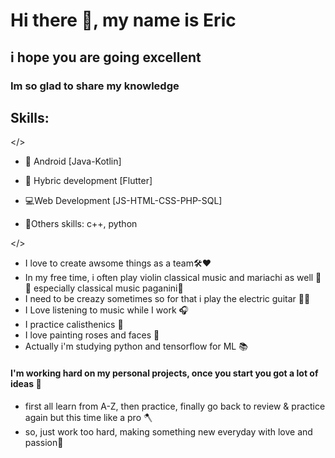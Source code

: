 # Hi there 👋, my name is Eric
## i hope you are going excellent

### Im so glad to share my knowledge
## Skills: 

</>

- 📱 Android [Java-Kotlin] 
- 📱 Hybric development [Flutter]

- 💻Web Development [JS-HTML-CSS-PHP-SQL]

- 🎈Others skills: c++, python

</> 

- I love to create awsome things as a team🛠❤
- In my free time, i often play violin classical music and mariachi as well 🎼🎻 especially classical music paganini🎻
- I need to be creazy sometimes so for that i play the electric guitar 🎸😂
- I Love listening to music while I work  🎧
- I practice calisthenics 🦾
- I love painting roses and faces 🎨
- Actually i'm studying python and tensorflow for ML 📚


#### I'm working hard on my personal projects, once you start you got a lot of ideas 🤯
- first all learn from A-Z, then practice, finally go back to review & practice again but this time like a pro 🪓
- so, just work too hard, making something new everyday with love and passion💛
